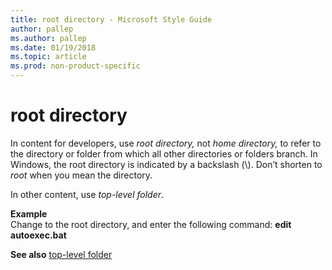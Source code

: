 ```yaml
---
title: root directory - Microsoft Style Guide
author: pallep
ms.author: pallep
ms.date: 01/19/2018
ms.topic: article
ms.prod: non-product-specific
---
```


# root directory

In content for developers, use *root directory,* not *home directory,* to refer to the directory or folder from which all other directories or folders branch. In Windows, the root directory is indicated by a backslash (\\). Don’t shorten to *root* when you mean the directory.

In other content, use *top-level folder*.

**Example**  
Change to the root directory, and enter the following command: **edit autoexec.bat**

**See also**  [top-level folder](~/a-z-word-list-term-collections/t/top-level-folder.md)
